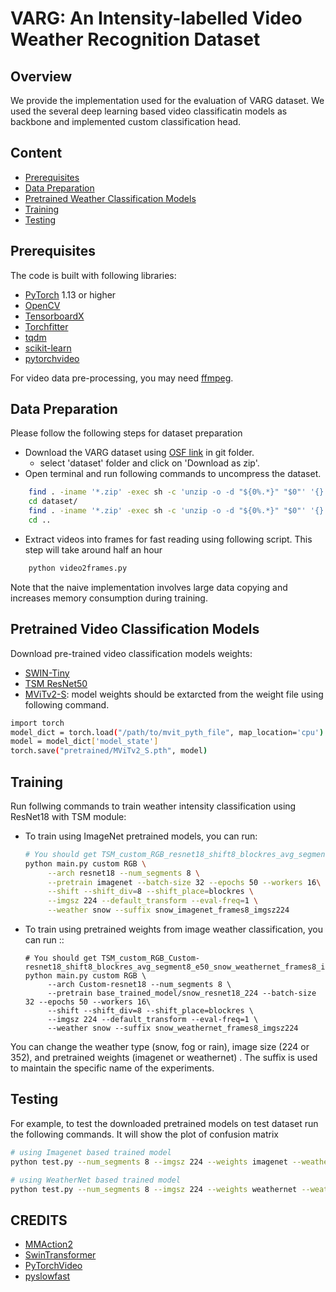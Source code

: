 # VARG: An Intensity-labelled Video Weather Recognition Dataset 

## Overview

We provide the implementation used for the evaluation of VARG dataset. We used the several deep learning based video classificatin models as backbone and implemented custom classification head.

## Content

- [Prerequisites](#prerequisites)
- [Data Preparation](#data-preparation)
- [Pretrained Weather Classification Models](#pretrained-models)
- [Training](#training)
- [Testing](#testing)

## Prerequisites

The code is built with following libraries:

- [PyTorch](https://pytorch.org/) 1.13 or higher
- [OpenCV](https://opencv.org/)
- [TensorboardX](https://github.com/lanpa/tensorboardX)
- [Torchfitter](https://github.com/Xylambda/torchfitter)
- [tqdm](https://github.com/tqdm/tqdm.git)
- [scikit-learn](https://scikit-learn.org/stable/)
- [pytorchvideo](https://pytorchvideo.org/)

For video data pre-processing, you may need [ffmpeg](https://www.ffmpeg.org/).

## Data Preparation
Please follow the following steps for dataset preparation
- Download the VARG dataset using [OSF link](https://osf.io/w6q3t/?view_only=5ff76f00497641a18059657fcd1efcf2) in git folder.
    - select 'dataset' folder and click on 'Download as zip'.
- Open terminal and run following commands to uncompress the dataset.
```bash
    find . -iname '*.zip' -exec sh -c 'unzip -o -d "${0%.*}" "$0"' '{}' ';'
    cd dataset/
    find . -iname '*.zip' -exec sh -c 'unzip -o -d "${0%.*}" "$0"' '{}' ';'
    cd ..
```
- Extract videos into frames for fast reading using following script. This step will take around half an hour
```bash
    python video2frames.py
```
<!-- - Convert the labels in required format
```bash
    python varg_labels2TSMformat.py
``` -->

Note that the naive implementation involves large data copying and increases memory consumption during training. 
<!-- It is suggested to use the **in-place** version of TSM to improve speed (see [ops/temporal_shift.py](ops/temporal_shift.py) Line 12 for the details.) -->

## Pretrained Video Classification Models
Download pre-trained video classification models weights:
  - [SWIN-Tiny](https://github.com/SwinTransformer/storage/releases/download/v1.0.4/swin_tiny_patch244_window877_kinetics400_1k.pth)
  - [TSM ResNet50](https://download.openmmlab.com/mmaction/v1.0/recognition/tsm/tsm_imagenet-pretrained-r50_8xb16-1x1x16-50e_kinetics400-rgb/tsm_imagenet-pretrained-r50_8xb16-1x1x16-50e_kinetics400-rgb_20220831-042b1748.pth)
  - [MViTv2-S](https://dl.fbaipublicfiles.com/pyslowfast/model_zoo/mvitv2/pysf_video_models/MViTv2_S_16x4_k400_f302660347.pyth): model weights should be extarcted from the weight file using following command. 
  ```bash
  import torch
  model_dict = torch.load("/path/to/mvit_pyth_file", map_location='cpu')
  model = model_dict['model_state']
  torch.save("pretrained/MViTv2_S.pth", model)
  ```
   <!-- for image weather classifications from [drive link](https://drive.google.com/drive/folders/1zMz1RTN28bSiL11ncZa6o09-HbkVVsI4?usp=drive_link) in 'base_trained_model' folder. -->

## Training 

Run follwing commands to train weather intensity classification using ResNet18 with TSM module:

- To train using ImageNet pretrained models, you can run:

  ```bash
  # You should get TSM_custom_RGB_resnet18_shift8_blockres_avg_segment8_e50_snow_imagenet_frames8_imgsz224.pth
  python main.py custom RGB \
       --arch resnet18 --num_segments 8 \
       --pretrain imagenet --batch-size 32 --epochs 50 --workers 16\
       --shift --shift_div=8 --shift_place=blockres \
       --imgsz 224 --default_transform --eval-freq=1 \
       --weather snow --suffix snow_imagenet_frames8_imgsz224
  ```
- To train using pretrained weights from image weather classification, you can run ::

  ```
  # You should get TSM_custom_RGB_Custom-resnet18_shift8_blockres_avg_segment8_e50_snow_weathernet_frames8_imgsz224.pth
  python main.py custom RGB \
       --arch Custom-resnet18 --num_segments 8 \
       --pretrain base_trained_model/snow_resnet18_224 --batch-size 32 --epochs 50 --workers 16\
       --shift --shift_div=8 --shift_place=blockres \
       --imgsz 224 --default_transform --eval-freq=1 \
       --weather snow --suffix snow_weathernet_frames8_imgsz224
  ```
You can change the weather type (snow, fog or rain), image size (224 or 352), and pretrained weights (imagenet or weathernet) . The suffix is used to maintain the specific name of the experiments.

## Testing 

For example, to test the downloaded pretrained models on test dataset run the following commands. It will show the plot of confusion matrix

```bash
# using Imagenet based trained model
python test.py --num_segments 8 --imgsz 224 --weights imagenet --weather snow --arch resnet18

# using WeatherNet based trained model
python test.py --num_segments 8 --imgsz 224 --weights weathernet --weather snow --arch Custom-resnet18
```

## CREDITS
  - [MMAction2](https://github.com/open-mmlab/mmaction2/tree/main)
  - [SwinTransformer](https://github.com/SwinTransformer/Video-Swin-Transformer)
  - [PyTorchVideo](https://github.com/facebookresearch/pytorchvideo/)
  - [pyslowfast](https://github.com/facebookresearch/SlowFast/tree/main)
<!-- We used the TSM code to evaluate VARG dataset
```
@inproceedings{lin2019tsm,
  title={TSM: Temporal Shift Module for Efficient Video Understanding},
  author={Lin, Ji and Gan, Chuang and Han, Song},
  booktitle={Proceedings of the IEEE International Conference on Computer Vision},
  year={2019}
}  -->
```
